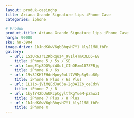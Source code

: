 ```yaml
---
layout: produk-casinghp
title: Ariana Grande Signature lips iPhone Case
categories: iphone

# Produk
product-title: Ariana Grande Signature lips iPhone Case
harga: 90000
sku: hn-3904
image-drive: 1kJndK0wV6gbBhqvH7Y1_klyJ1M8LfbFn
gallery:
  - url: 1SzUR6Jr12RbRquz4_9v1l4TmX3LD5-E8
    title: iPhone 5 / 5s / SE
  - url: 1omgE1p8DGVpiW0ul_CIhOExm107ZPBjg
    title: iPhone 6 / 6s
  - url: 19v3JKH7FHdnMpoy0oLl7V9Mp5g9cu8Gp
    title: iPhone 6 Plus / 6s Plus
  - url: 1L11o-jViMQEdJa03a-2g3AIZb_ceCdxV
    title: iPhone 7 / 8
  - url: 1kyfY42bUnUKcpCgyltfKgYueM-pZawxI
    title: iPhone 7 Plus / 8 Plus
  - url: 1kJndK0wV6gbBhqvH7Y1_klyJ1M8LfbFn
    title: iPhone X
---
```

